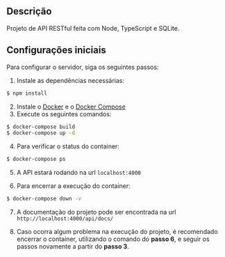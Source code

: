 ## Descrição

Projeto de API RESTful feita com Node, TypeScript e SQLite.

## Configurações iniciais

Para configurar o servidor, siga os seguintes passos:

1. Instale as dependências necessárias:

```bash
$ npm install
```

2. Instale o [Docker](https://www.docker.com/) e o [Docker Compose](https://docs.docker.com/compose/install/)
3. Execute os seguintes comandos:

```bash
$ docker-compose build
$ docker-compose up -d
```

4. Para verificar o status do container:

```bash
$ docker-compose ps
```

5. A API estará rodando na url `localhost:4000`

6. Para encerrar a execução do container:

```bash
$ docker-compose down -v
```

7. A documentação do projeto pode ser encontrada na url `http://localhost:4000/api/docs/`

8. Caso ocorra algum problema na execução do projeto, é recomendado encerrar o container, utilizando o comando
   do **passo 6**, e seguir os passos novamente a partir do **passo 3**.
